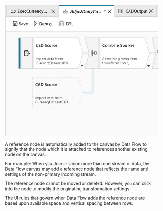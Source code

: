 ![Reference Node](../images/referencenode.png "reference node")

A reference node is automatically added to the canvas by Data Flow to signify that the node which it is attached to references another existing node on the canvas.

For example: When you Join or Union more than one stream of data, the Data Flow canvas may add a reference node that reflects the name and settings of the non-primary incoming stream.

The reference node cannot be moved or deleted. However, you can click into the node to modify the originating transformation settings.

The UI rules that govern when Data Flow adds the reference node are based upon available space and vertical spacing between rows.
